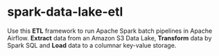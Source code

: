 # spark-data-lake-etl

Use this **ETL** framework to run Apache Spark batch pipelines in Apache Airflow. **Extract** data from an Amazon S3 Data Lake, **Transform** data by Spark SQL and **Load** data to a columnar key-value storage. 

